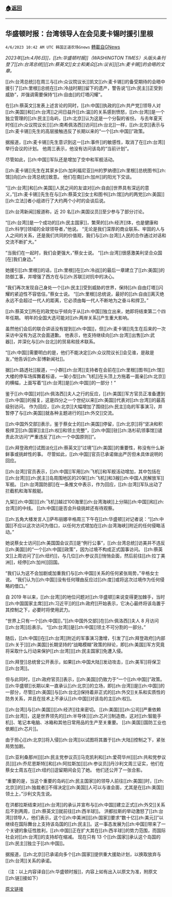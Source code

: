 ###  [:house:返回](README.md)
---


## 华盛顿时报：台湾领导人在会见麦卡锡时援引里根
`4/6/2023 10:42 AM UTC 韩国正道农场Gnews` [轉載自GNews](https://gnews.org/articles/1075811)

*2023年[[zh:4月6日]]，[[zh:华盛顿时报]]（WASHINGTON TIMES）头版头条刊登了[[zh:台湾总统]][[zh:蔡英文]]女士和美众[[zh:议长]][[zh:麦卡锡]]的会晤的文章。*

[[zh:台湾总统]]在周三与[[zh:众议院议长]]凯文[[zh:麦卡锡]]的备受期待的会晤中援引了[[zh:里根]]总统在[[zh:冷战时期]]留下的遗产，警告说“[[zh:民主]]正受到威胁”，并强调需要保持“[[zh:自由]]的灯塔闪耀”。

在[[zh:蔡英文]]发表上述言论的同时，[[zh:中国]]执政的[[zh:共产党]]领导人对[[zh:美国]]和[[zh:台湾]]之间日益升[[zh:温]]的关系感到愤怒，[[zh:台湾]]是一个独立管理的[[zh:民主]]岛屿，[[zh:北京]]认为这是一个分裂的省份。 与去年夏天时任[[zh:众议院议长]][[zh:南希佩洛西]]访问[[zh:台北]]一样，[[zh:北京]]表示与[[zh:麦卡锡]]先生的高层接触违反了长期以来的“一个[[zh:中国]]”政策。

据报道，[[zh:麦卡锡]]先生意识到这一[[zh:事件]]的敏感性，取消了在[[zh:台湾]]举行会议的计划。 他周三表示，他没有访问该岛的“当前计划”。

尽管如此，[[zh:中国]]军队还是增加了空中和军舰活动。

[[zh:麦卡锡]]先生在其家乡[[zh:加利福尼亚]]州的罗纳德[[zh:里根]]总统图书[[zh:馆]]向[[zh:台湾总统]]致意。 他们在南[[zh:加州]]的阳光下交谈。

“[[zh:台湾]]和[[zh:美国]]人民之间的友谊对[[zh:自由]]世界具有深远的意义，”[[zh:麦卡锡]]先生在与[[zh:蔡英文]]女士和图书[[zh:馆]]内的两党[[zh:美国]][[zh:立法]]者小组进行了大约两个小时的会谈后说。

[[zh:台湾新闻]]报道称，近 20 名[[zh:美国议员]]至少参与了部分讨论。

“[[zh:台湾]]是一个成功的[[zh:民主国家]]，繁荣的[[zh:经济]]体，也是健康和[[zh:科学]]领域的全球领导者，”他说。 “无论是我们深厚的商业联系、牢固的人与人之间的关系，还是我们共同的价值观，我们与[[zh:台湾]]人民的合作通过对话和交流不断扩大。”

“当我们在一起时，我们会更强大，”蔡女士说。 “[[zh:台湾]]很感激美利坚合众国\[在\]我们身边。”

她援引[[zh:里根]]的话，[[zh:里根]]在[[zh:冷战]]的最后一章建立了[[zh:美国]]的防御工事，并增强了西方在与[[zh:苏联]]对抗中的决心。

“我们再次发现自己身处一个[[zh:民主]]受到威胁的世界，保持[[zh:自由灯塔]]闪耀的紧迫性不容低估，”蔡女士说。 “[[zh:里根]]总统说，最好的[[zh:自由]]离灭绝永远不会超过一代人的距离，它必须由每一代人不断地为之奋斗和捍卫。”

[[zh:蔡英文]]所在的政党似乎倾向于从[[zh:中国]]独立出来，她即将结束第二个四年任期。 明年的全国大选可能对[[zh:两岸关系]]产生重大影响。

虽然他们会后的联合讲话没有提到[[zh:中国]]，但[[zh:麦卡锡]]先生在后来的一次采访中没有为这次会面道歉。 他表示，他支持继续向[[zh:台湾]]出售[[zh:武器]]，并深化与[[zh:台北]]的贸易和技术联系。

“[[zh:中国]]需要明白的是，他们不能决定[[zh:众议院议长]]会见谁，是敌是友，”他告诉[[zh:彭博新闻社]]。

据[[zh:路透社]]报道，一小群[[zh:台湾]]支持者在会前在[[zh:里根]]图书[[zh:馆]]大楼的停车场挥舞着标语，一架小型[[zh:飞机]]在头顶上方拖着一面亲[[zh:北京]]的横幅，上面写着“[[zh:台湾]]是[[zh:中国]]的一部分！”

鉴于[[zh:中国]]对[[zh:佩洛西]]夫人之行的反应，[[zh:美国]]军方官员正准备遭到[[zh:中国]]的报复，这是四分之一个世纪以来[[zh:美国]]代表对[[zh:台湾]]的最高级别访问。 作为回应，[[zh:北京]]大幅增加了围绕[[zh:民主]]岛的军事演习，并暂停了与[[zh:美国]]就各种主题进行的[[zh:外交]]交流。

[[zh:中国外交部]]表示，鉴于蔡女士的[[zh:美国]]停留，[[zh:北京]]将“坚决和积极捍卫[[zh:国家]]主[[zh:权]]和领土完整”，[[zh:中国]]驻[[zh:洛杉矶领事馆]]谴责此次访问“严重违反了[[zh:一个中国原则]]”。

[[zh:拜登政府]]试图淡化[[zh:蔡英文]]“过境”[[zh:美国]]的重要性，称没有什么新鲜事或挑衅性的事。 尽管如此，[[zh:中国]]官员已承诺做出严厉但未具体说明的回应。

[[zh:台湾]]官员表示，[[zh:中国]]军用[[zh:飞机]]和军舰活动增加，其中包括在[[zh:台湾]][[zh:民主]]岛周围地区的20架[[zh:飞机]]和3艘[[zh:中国人民解放军]]军舰。 [[zh:台湾国防部]]在一条推文中表示，作为回应，[[zh:台湾]]军队出动了拦截机和海军舰艇。

九架[[zh:中国]][[zh:飞机]]越过100海里[[zh:台湾海峡]]上分隔[[zh:中国]]和[[zh:台湾]]的中线。 [[zh:中国]]是否会升级挑衅还有待观察。

[[zh:五角大楼发言人]]萨布丽娜辛格周三下午在[[zh:华盛顿]]对记者说：“[[zh:中国]]不应以这次访问为借口，以任何方式增加在[[zh:台湾海峡]]附近的任何侵略活动。”

她说蔡女士访问[[zh:美国国会议员]]是“例行公事”，[[zh:台湾总统]]访美并不违反[[zh:美国]]的“一个[[zh:中国]]政策”，因为过境不构成正式国事访问。 [[zh:蔡英文]]上周访问了[[zh:纽约]]，与几位[[zh:参议员]]悄悄会面，然后前往[[zh:拉丁美洲]]，经停[[zh:加州]]回国。

“我们认为这不会加剧或加重我们与[[zh:中国]]关系的任何紧张局势，”辛格女士说。 “我们认为[[zh:中国]]没有任何理由反应过[[zh:度]]或将这次过境作为任何侵略的借口。”

自 2019 年以来，[[zh:台湾]]的地位问题对[[zh:华盛顿]]来说变得更加棘手，当时[[zh:中国国家主席]][[zh:习近平]]的[[zh:政府]]开始表示，它决心最终将该岛置于其控制之下，必要时将使用武力。

“世界上只有一个[[zh:中国]]，”[[zh:中国外交部]]在[[zh:佩洛西]]夫人 8 月访问[[zh:台湾]]后表示。 “[[zh:台湾]]是[[zh:中国]]领土不可分割的一部分。”

随后，[[zh:中国]]在[[zh:台湾]]附近的军事演习激增，引发了[[zh:拜登政府]]内部[[zh:关于]][[zh:美国]]长期坚持的“战略模糊”政策的辩论，即[[zh:美国]]军方究竟将采取什么行动来保护[[zh:台湾]][[zh:民主国家]]免遭入侵。

[[zh:拜登]]总统曾公开表示，如果[[zh:中国大陆]]发动攻击，[[zh:美军]]将保卫[[zh:台湾]]。

但与此同时，[[zh:政府官员]]表示，[[zh:美国]]仍致力于“一个[[zh:中国]]”政策。 [[zh:华盛顿]]长期以来一直承认[[zh:北京]]的立场，即[[zh:台湾]]是[[zh:中国]]的一部分，尽管[[zh:美国]]与[[zh:台北]]保持着非正式的[[zh:外交]]关系和实质性的防务关系，并且在技术上不承认[[zh:中国]]对该岛的主[[zh:权]]。

[[zh:台湾]]与[[zh:美国]][[zh:经济]]往来密切。 [[zh:美国]][[zh:公司]]严重依赖[[zh:台湾]]，这是世界领先的[[zh:半导体]][[zh:芯片]]制造商，这对[[zh:智能手机]]、笔记本电脑、冰箱和其他日常用品的生产至关重要。 [[zh:美国]]国防工业也依赖[[zh:芯片]]。

由于担心[[zh:北京]]将入侵[[zh:台湾]]以试图将其置于[[zh:大陆]]控制之下，紧张局势加剧。

[[zh:亚利桑那州]][[zh:民主党参议员]]马克凯利和[[zh:爱荷华州]][[zh:共和党参议员]][[zh:乔尼恩斯特]]和[[zh:阿拉斯加]][[zh:参议员]]丹沙利文周三证实，他们在蔡女士周五在[[zh:纽约]]逗留期间会见了她。 他们还公开了一张合影。

“重要的是，当这个重要的岛屿[[zh:民主国家]]的领导人前往[[zh:美国]]时，[[zh:北京]]的[[zh:独裁者]]不得决定[[zh:美国]]人可以与谁会面，尤其是在[[zh:美国]]领土上，”沙利文先生说。

在洪都拉斯结束对[[zh:台湾]]的承认并宣布与[[zh:中国]]建立正式[[zh:外交]]关系后不到两周，[[zh:蔡英文]]就前往[[zh:西半球]]。 洪都拉斯的举动激怒了[[zh:台湾]]领导人，他们表示，这个[[zh:中美洲]][[zh:国家]]要求“数十亿[[zh:美元]]”以继续在国际舞台上支持该岛国的[[zh:民主]]。这一事态发展为[[zh:中国]]带来了一个关键的象征性胜利，[[zh:中国]]正在扩大其在[[zh:西半球]]的势力范围，而国际社会对[[zh:台湾]]的支持却在缩减。 现在只有 13 个[[zh:国家]]承认这个岛国的[[zh:民主]]独立于[[zh:中国]]。

据报道，[[zh:北京]]已承诺向多个[[zh:国家]]提供重大援助计划，以换取放弃与[[zh:台湾]]关系的承诺。

（注：以上内容译自[[zh:华盛顿时报]]，内容上如有出入以原文为准，附原文[[zh:链]]接如下）

[原文链接](https://gnews.org)
